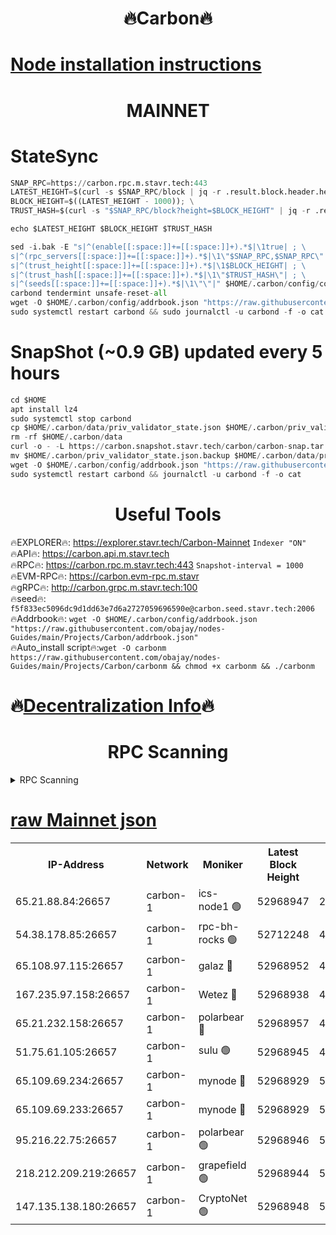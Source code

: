 <h1 align="center"> 🔥Carbon🔥</h1>

[Node installation instructions](https://github.com/obajay/nodes-Guides/tree/main/Projects/Carbon)
=
<h1 align="center"> MAINNET</h1>

# StateSync
```python
SNAP_RPC=https://carbon.rpc.m.stavr.tech:443
LATEST_HEIGHT=$(curl -s $SNAP_RPC/block | jq -r .result.block.header.height); \
BLOCK_HEIGHT=$((LATEST_HEIGHT - 1000)); \
TRUST_HASH=$(curl -s "$SNAP_RPC/block?height=$BLOCK_HEIGHT" | jq -r .result.block_id.hash)

echo $LATEST_HEIGHT $BLOCK_HEIGHT $TRUST_HASH

sed -i.bak -E "s|^(enable[[:space:]]+=[[:space:]]+).*$|\1true| ; \
s|^(rpc_servers[[:space:]]+=[[:space:]]+).*$|\1\"$SNAP_RPC,$SNAP_RPC\"| ; \
s|^(trust_height[[:space:]]+=[[:space:]]+).*$|\1$BLOCK_HEIGHT| ; \
s|^(trust_hash[[:space:]]+=[[:space:]]+).*$|\1\"$TRUST_HASH\"| ; \
s|^(seeds[[:space:]]+=[[:space:]]+).*$|\1\"\"|" $HOME/.carbon/config/config.toml
carbond tendermint unsafe-reset-all
wget -O $HOME/.carbon/config/addrbook.json "https://raw.githubusercontent.com/obajay/nodes-Guides/main/Projects/Carbon/addrbook.json"
sudo systemctl restart carbond && sudo journalctl -u carbond -f -o cat
```
# SnapShot (~0.9 GB) updated every 5 hours
```python
cd $HOME
apt install lz4
sudo systemctl stop carbond
cp $HOME/.carbon/data/priv_validator_state.json $HOME/.carbon/priv_validator_state.json.backup
rm -rf $HOME/.carbon/data
curl -o - -L https://carbon.snapshot.stavr.tech/carbon/carbon-snap.tar.lz4 | lz4 -c -d - | tar -x -C $HOME/.carbon --strip-components 2
mv $HOME/.carbon/priv_validator_state.json.backup $HOME/.carbon/data/priv_validator_state.json
wget -O $HOME/.carbon/config/addrbook.json "https://raw.githubusercontent.com/obajay/nodes-Guides/main/Projects/Carbon/addrbook.json"
sudo systemctl restart carbond && journalctl -u carbond -f -o cat
```

 <h1 align="center"> Useful Tools</h1>

🔥EXPLORER🔥:     https://explorer.stavr.tech/Carbon-Mainnet        `Indexer "ON"` \
🔥API🔥:          https://carbon.api.m.stavr.tech \
🔥RPC🔥:          https://carbon.rpc.m.stavr.tech:443              `Snapshot-interval = 1000` \
🔥EVM-RPC🔥:      https://carbon.evm-rpc.m.stavr \
🔥gRPC🔥:         http://carbon.grpc.m.stavr.tech:100 \
🔥seed🔥:      `f5f833ec5096dc9d1dd63e7d6a2727059696590e@carbon.seed.stavr.tech:2006` \
🔥Addrbook🔥:  `wget -O $HOME/.carbon/config/addrbook.json "https://raw.githubusercontent.com/obajay/nodes-Guides/main/Projects/Carbon/addrbook.json"` \
🔥Auto_install script🔥:`wget -O carbonm https://raw.githubusercontent.com/obajay/nodes-Guides/main/Projects/Carbon/carbonm && chmod +x carbonm && ./carbonm`

🔥[Decentralization Info](https://github.com/obajay/StateSync-snapshots/tree/main/Projects/Carbon/Decentralization)🔥
=
<h1 align="center"> RPC Scanning</h1>

<details>
<summary>RPC Scanning</summary>

<h2 align="center"> We scan nodes in real time every 4 hours. And we provide the final result of RPC endpoints.
We cannot influence the operation of these nodes in any way. </h2>


```python
If Voting Power is higher than 0 --> then the Node is a validator of the network and may be subject to attack and be a potential threat to the chain.
```
```python
We marked such validators with a red symbol
```

</details>

[raw Mainnet json](https://rpc-check.carbonm.stavr.tech/carbonm/rpc-carbonm-result.json)
=


<table><tr><th>IP-Address</th><th>Network</th><th>Moniker</th><th>Latest Block Height</th><th>Earliest Block Height</th><th>Catching Up</th><th>Tx Index</th><th>Voting Power</th><th>Scan Time</th></tr><tr><td>65.21.88.84:26657</td><td>carbon-1</td><td>ics-node1 🟢</td><td>52968947</td><td>21164241</td><td>False</td><td>off</td><td>0</td><td>2024-01-28T18:49:01.969662123UTC</td></tr><tr><td>54.38.178.85:26657</td><td>carbon-1</td><td>rpc-bh-rocks 🟢</td><td>52712248</td><td>45292001</td><td>False</td><td>on</td><td>0</td><td>2024-01-28T18:49:26.063044000UTC</td></tr><tr><td>65.108.97.115:26657</td><td>carbon-1</td><td>galaz 🔴</td><td>52968952</td><td>47374001</td><td>False</td><td>on</td><td>11236192324</td><td>2024-01-28T18:49:13.000668243UTC</td></tr><tr><td>167.235.97.158:26657</td><td>carbon-1</td><td>Wetez 🔴</td><td>52968938</td><td>48067570</td><td>False</td><td>on</td><td>1329958411</td><td>2024-01-28T18:48:36.691600074UTC</td></tr><tr><td>65.21.232.158:26657</td><td>carbon-1</td><td>polarbear 🔴</td><td>52968957</td><td>48126001</td><td>False</td><td>on</td><td>10843351861</td><td>2024-01-28T18:49:21.539195229UTC</td></tr><tr><td>51.75.61.105:26657</td><td>carbon-1</td><td>sulu 🟢</td><td>52968945</td><td>48742001</td><td>False</td><td>on</td><td>0</td><td>2024-01-28T18:48:53.026331626UTC</td></tr><tr><td>65.109.69.234:26657</td><td>carbon-1</td><td>mynode 🔴</td><td>52968929</td><td>50560001</td><td>False</td><td>off</td><td>12836525136</td><td>2024-01-28T18:48:19.941762263UTC</td></tr><tr><td>65.109.69.233:26657</td><td>carbon-1</td><td>mynode 🔴</td><td>52968929</td><td>50610001</td><td>False</td><td>off</td><td>8715134554</td><td>2024-01-28T18:48:19.502602354UTC</td></tr><tr><td>95.216.22.75:26657</td><td>carbon-1</td><td>polarbear 🟢</td><td>52968946</td><td>52338001</td><td>False</td><td>on</td><td>0</td><td>2024-01-28T18:48:59.567835876UTC</td></tr><tr><td>218.212.209.219:26657</td><td>carbon-1</td><td>grapefield 🟢</td><td>52968944</td><td>52371001</td><td>False</td><td>on</td><td>0</td><td>2024-01-28T18:48:50.651333995UTC</td></tr><tr><td>147.135.138.180:26657</td><td>carbon-1</td><td>CryptoNet 🟢</td><td>52968948</td><td>52934001</td><td>False</td><td>on</td><td>0</td><td>2024-01-28T18:49:04.322328349UTC</td></tr></table>